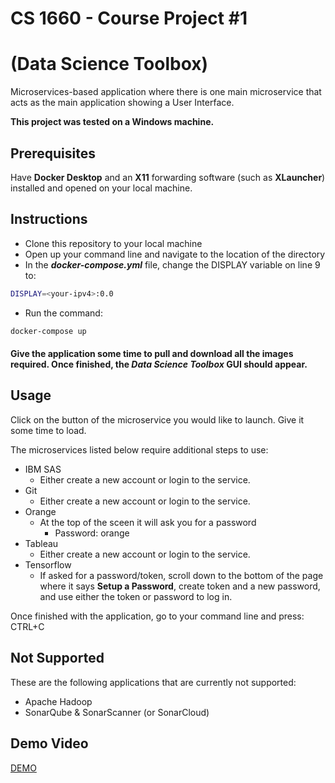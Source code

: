 # CS 1660 - Course Project #1 
# (Data Science Toolbox) 

Microservices-based application where there is one main microservice that acts as the main application showing a User Interface.

**This project was tested on a Windows machine.**

## Prerequisites

Have **Docker Desktop** and an **X11** forwarding software (such as **XLauncher**) installed and opened on your local machine.

## Instructions

- Clone this repository to your local machine
- Open up your command line and navigate to the location of the directory
- In the ***docker-compose.yml*** file, change the DISPLAY variable on line 9 to:

```bash
DISPLAY=<your-ipv4>:0.0
```

- Run the command:
```bash
docker-compose up
```

#### Give the application some time to pull and download all the images required. Once finished, the ***Data Science Toolbox*** GUI should appear.

## Usage
Click on the button of the microservice you would like to launch. Give it some time to load.

The microservices listed below require additional steps to use:
- IBM SAS
  - Either create a new account or login to the service.
- Git
  - Either create a new account or login to the service.
- Orange
  - At the top of the sceen it will ask you for a password
    - Password: orange
- Tableau
  - Either create a new account or login to the service.
- Tensorflow
  - If asked for a password/token, scroll down to the bottom of the page where it says **Setup a Password**, create token and a new password, and use either the token or password to log in.

Once finished with the application, go to your command line and press: CTRL+C


## Not Supported
These are the following applications that are currently not supported:
- Apache Hadoop
- SonarQube & SonarScanner (or SonarCloud)


## Demo Video
[DEMO](https://google.com/)